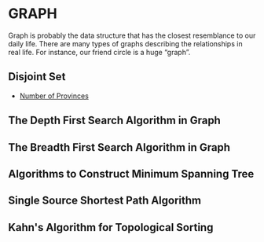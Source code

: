 # GRAPH

Graph is probably the data structure that has the closest resemblance to our daily life. There are many types of graphs describing the relationships in real life. For instance, our friend circle is a huge “graph”.

## Disjoint Set
- [Number of Provinces](/./number-of-provinces)

## The Depth First Search Algorithm in Graph

## The Breadth First Search Algorithm in Graph

## Algorithms to Construct Minimum Spanning Tree

## Single Source Shortest Path Algorithm

## Kahn's Algorithm for Topological Sorting
